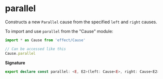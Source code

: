 # parallel

Constructs a new `Parallel` cause from the specified `left` and `right`
causes.

To import and use `parallel` from the "Cause" module:

```ts
import * as Cause from 'effect/Cause'

// Can be accessed like this
Cause.parallel
```

**Signature**

```ts
export declare const parallel: <E, E2>(left: Cause<E>, right: Cause<E2>) => Cause<E | E2>
```
